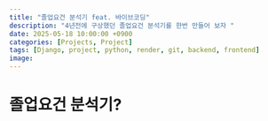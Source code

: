 ```yaml
---
title: "졸업요건 분석기 feat. 바이브코딩"
description: "4년전에 구상했던 졸업요건 분석기를 한번 만들어 보자 "
date: 2025-05-18 10:00:00 +0900
categories: [Projects, Project]
tags: [Django, project, python, render, git, backend, frontend]
image:
---
```


# 졸업요건 분석기?